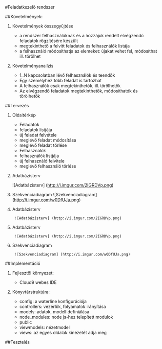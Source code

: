 #Feladatkezelő rendszer

##Követelmények:

1. Követelmények összegyűjtése

    + a rendszer felhasználóknak és a hozzájuk rendelt elvégzendő feladatok rögzítésére készült
    + megtekinthető a felvitt feladatok és felhasználók listája
    + a felhasználó módosíthatja az elemeket: újakat vehet fel, módosíthat ill. törölhet

2. Követelményanalízis
     + 1..N kapcsolatban lévő felhasználók és teendők
     + Egy személyhez több feladat is tartozhat
     + A felhasználók csak megtekinthetők, ill. törölhetők
     + Az elvégzendő feladatok megtekinthetők, módosíthatók és törölhetők
    

##Tervezés

    
1. Oldaltérkép
     
     + Feladatok
      - feladatok listjája
      - új feladat felvétele
      - meglévő feladat módosítása
      - meglévő feladat törlése
     
     + Felhasználók
      - felhasználók listjája
      - új felhasználó felvitele
      - meglévő felhasználó törlése

2. Adatbázisterv

    ![Adatbázisterv] (http://i.imgur.com/2IGRDVp.png)

3. Szekvenciadiagram
    ![Szekvenciadiagram] (http://i.imgur.com/w0DfUJa.png)

2. Adatbázisterv
    
        ![Adatbázisterv] (http://i.imgur.com/2IGRDVp.png)

2. Adatbázisterv
    
        ![Adatbázisterv] (http://i.imgur.com/2IGRDVp.png)

3. Szekvenciadiagram

        ![Szekvenciadiagram] (http://i.imgur.com/w0DfUJa.png)
        
        
##Implementáció

1. Fejlesztői környezet:
    - Cloud9 webes IDE
    
2. Könyvtárstruktúra:
    - config: a waterline konfigurációja
    - controllers: vezérlők, folyamatok irányítása
    - models: adatok, modell definiálása
    - node_modules: node js-hez telepített modulok
    - public
    - viewmodels: nézetmodel
    - views: az egyes oldalak kinézetét adja meg
 

##Tesztelés

